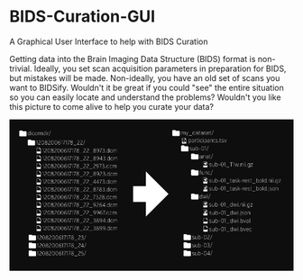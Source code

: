 # BIDS-Curation-GUI
A Graphical User Interface to help with BIDS Curation

Getting data into the Brain Imaging Data Structure (BIDS) format is non-trivial.  Ideally, you set scan acquisition parameters in preparation for BIDS, but mistakes will be made.  Non-ideally, you have an old set of scans you want to BIDSify.  Wouldn't it be great if you could "see" the entire situation so you can easily locate and understand the problems?  Wouldn't you like this picture to come alive to help you curate your data?

![DICOM folders to BIDS hierarchy](img/dicom-reorganization-transparent-white_1000x477.png?raw=true "BIDS")
